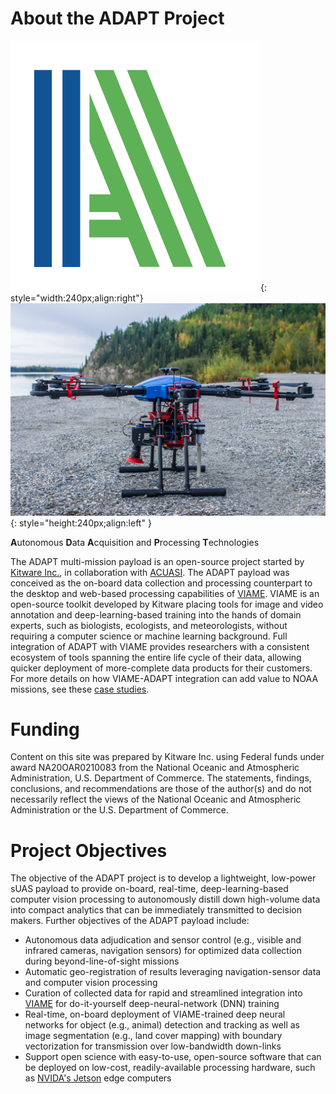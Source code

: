 # About the ADAPT Project
![adapt logo](img/adapt.png){: style="width:240px;align:right"} ![sUAS](img/payload1.png){: style="height:240px;align:left" }

**A**utonomous **D**ata **A**cquisition and **P**rocessing **T**echnologies

The ADAPT multi-mission payload is an open-source project started by [Kitware Inc.](https://www.kitware.com/), in collaboration with [ACUASI](https://acuasi.alaska.edu/). The ADAPT payload was conceived as the on-board data collection and processing counterpart to the desktop and web-based processing capabilities of [VIAME](https://www.viametoolkit.org/). VIAME is an open-source toolkit developed by Kitware placing tools for image and video annotation and deep-learning-based training into the hands of domain experts, such as biologists, ecologists, and meteorologists, without requiring a computer science or machine learning background. Full integration of ADAPT with VIAME provides researchers with a consistent ecosystem of tools spanning the entire life cycle of their data, allowing quicker deployment of more-complete data products for their customers. For more details on how VIAME-ADAPT integration can add value to NOAA missions, see these [case studies](missions.md).

# Funding

Content on this site was prepared by Kitware Inc. using Federal funds under award NA20OAR0210083 from the National Oceanic and Atmospheric Administration, U.S. Department of Commerce. The statements, findings, conclusions, and recommendations are those of the author(s) and do not necessarily reflect the views of the National Oceanic and Atmospheric Administration or the U.S. Department of Commerce.

# Project Objectives
The objective of the ADAPT project is to develop a lightweight, low-power sUAS payload to provide on-board, real-time, deep-learning-based computer vision processing to autonomously distill down high-volume data into compact analytics that can be immediately transmitted to decision makers. Further objectives of the ADAPT payload include:

* Autonomous data adjudication and sensor control (e.g., visible and infrared cameras, navigation sensors) for optimized data collection during beyond-line-of-sight missions
* Automatic geo-registration of results leveraging navigation-sensor data and computer vision processing
* Curation of collected data for rapid and streamlined integration into [VIAME](https://www.viametoolkit.org/) for do-it-yourself deep-neural-network (DNN) training
* Real-time, on-board deployment of VIAME-trained deep neural networks for object (e.g., animal) detection and tracking as well as image segmentation (e.g., land cover mapping) with boundary vectorization for transmission over low-bandwidth down-links
* Support open science with easy-to-use, open-source software that can be deployed on low-cost, readily-available processing hardware, such as [NVIDA's Jetson](https://developer.nvidia.com/buy-jetson) edge computers